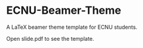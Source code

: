 # ECNU-Beamer-Theme
A LaTeX beamer theme template for ECNU students.

Open slide.pdf to see the template.
